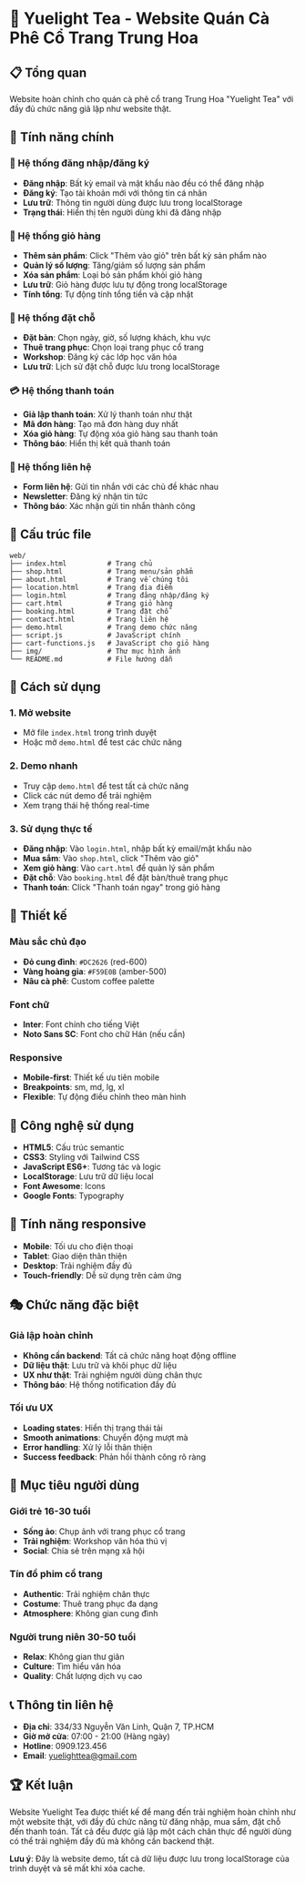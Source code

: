 # 🏮 Yuelight Tea - Website Quán Cà Phê Cổ Trang Trung Hoa

## 📋 Tổng quan
Website hoàn chỉnh cho quán cà phê cổ trang Trung Hoa "Yuelight Tea" với đầy đủ chức năng giả lập như website thật.

## 🎯 Tính năng chính

### 🔐 Hệ thống đăng nhập/đăng ký
- **Đăng nhập**: Bất kỳ email và mật khẩu nào đều có thể đăng nhập
- **Đăng ký**: Tạo tài khoản mới với thông tin cá nhân
- **Lưu trữ**: Thông tin người dùng được lưu trong localStorage
- **Trạng thái**: Hiển thị tên người dùng khi đã đăng nhập

### 🛒 Hệ thống giỏ hàng
- **Thêm sản phẩm**: Click "Thêm vào giỏ" trên bất kỳ sản phẩm nào
- **Quản lý số lượng**: Tăng/giảm số lượng sản phẩm
- **Xóa sản phẩm**: Loại bỏ sản phẩm khỏi giỏ hàng
- **Lưu trữ**: Giỏ hàng được lưu tự động trong localStorage
- **Tính tổng**: Tự động tính tổng tiền và cập nhật

### 📅 Hệ thống đặt chỗ
- **Đặt bàn**: Chọn ngày, giờ, số lượng khách, khu vực
- **Thuê trang phục**: Chọn loại trang phục cổ trang
- **Workshop**: Đăng ký các lớp học văn hóa
- **Lưu trữ**: Lịch sử đặt chỗ được lưu trong localStorage

### 💳 Hệ thống thanh toán
- **Giả lập thanh toán**: Xử lý thanh toán như thật
- **Mã đơn hàng**: Tạo mã đơn hàng duy nhất
- **Xóa giỏ hàng**: Tự động xóa giỏ hàng sau thanh toán
- **Thông báo**: Hiển thị kết quả thanh toán

### 📧 Hệ thống liên hệ
- **Form liên hệ**: Gửi tin nhắn với các chủ đề khác nhau
- **Newsletter**: Đăng ký nhận tin tức
- **Thông báo**: Xác nhận gửi tin nhắn thành công

## 📁 Cấu trúc file

```
web/
├── index.html          # Trang chủ
├── shop.html           # Trang menu/sản phẩm
├── about.html          # Trang về chúng tôi
├── location.html       # Trang địa điểm
├── login.html          # Trang đăng nhập/đăng ký
├── cart.html           # Trang giỏ hàng
├── booking.html        # Trang đặt chỗ
├── contact.html        # Trang liên hệ
├── demo.html           # Trang demo chức năng
├── script.js           # JavaScript chính
├── cart-functions.js   # JavaScript cho giỏ hàng
├── img/                # Thư mục hình ảnh
└── README.md           # File hướng dẫn
```

## 🚀 Cách sử dụng

### 1. Mở website
- Mở file `index.html` trong trình duyệt
- Hoặc mở `demo.html` để test các chức năng

### 2. Demo nhanh
- Truy cập `demo.html` để test tất cả chức năng
- Click các nút demo để trải nghiệm
- Xem trạng thái hệ thống real-time

### 3. Sử dụng thực tế
- **Đăng nhập**: Vào `login.html`, nhập bất kỳ email/mật khẩu nào
- **Mua sắm**: Vào `shop.html`, click "Thêm vào giỏ"
- **Xem giỏ hàng**: Vào `cart.html` để quản lý sản phẩm
- **Đặt chỗ**: Vào `booking.html` để đặt bàn/thuê trang phục
- **Thanh toán**: Click "Thanh toán ngay" trong giỏ hàng

## 🎨 Thiết kế

### Màu sắc chủ đạo
- **Đỏ cung đình**: `#DC2626` (red-600)
- **Vàng hoàng gia**: `#F59E0B` (amber-500)
- **Nâu cà phê**: Custom coffee palette

### Font chữ
- **Inter**: Font chính cho tiếng Việt
- **Noto Sans SC**: Font cho chữ Hán (nếu cần)

### Responsive
- **Mobile-first**: Thiết kế ưu tiên mobile
- **Breakpoints**: sm, md, lg, xl
- **Flexible**: Tự động điều chỉnh theo màn hình

## 🔧 Công nghệ sử dụng

- **HTML5**: Cấu trúc semantic
- **CSS3**: Styling với Tailwind CSS
- **JavaScript ES6+**: Tương tác và logic
- **LocalStorage**: Lưu trữ dữ liệu local
- **Font Awesome**: Icons
- **Google Fonts**: Typography

## 📱 Tính năng responsive

- **Mobile**: Tối ưu cho điện thoại
- **Tablet**: Giao diện thân thiện
- **Desktop**: Trải nghiệm đầy đủ
- **Touch-friendly**: Dễ sử dụng trên cảm ứng

## 🎭 Chức năng đặc biệt

### Giả lập hoàn chỉnh
- **Không cần backend**: Tất cả chức năng hoạt động offline
- **Dữ liệu thật**: Lưu trữ và khôi phục dữ liệu
- **UX như thật**: Trải nghiệm người dùng chân thực
- **Thông báo**: Hệ thống notification đầy đủ

### Tối ưu UX
- **Loading states**: Hiển thị trạng thái tải
- **Smooth animations**: Chuyển động mượt mà
- **Error handling**: Xử lý lỗi thân thiện
- **Success feedback**: Phản hồi thành công rõ ràng

## 🎯 Mục tiêu người dùng

### Giới trẻ 16-30 tuổi
- **Sống ảo**: Chụp ảnh với trang phục cổ trang
- **Trải nghiệm**: Workshop văn hóa thú vị
- **Social**: Chia sẻ trên mạng xã hội

### Tín đồ phim cổ trang
- **Authentic**: Trải nghiệm chân thực
- **Costume**: Thuê trang phục đa dạng
- **Atmosphere**: Không gian cung đình

### Người trung niên 30-50 tuổi
- **Relax**: Không gian thư giãn
- **Culture**: Tìm hiểu văn hóa
- **Quality**: Chất lượng dịch vụ cao

## 📞 Thông tin liên hệ

- **Địa chỉ**: 334/33 Nguyễn Văn Linh, Quận 7, TP.HCM
- **Giờ mở cửa**: 07:00 - 21:00 (Hàng ngày)
- **Hotline**: 0909.123.456
- **Email**: yuelighttea@gmail.com

## 🏆 Kết luận

Website Yuelight Tea được thiết kế để mang đến trải nghiệm hoàn chỉnh như một website thật, với đầy đủ chức năng từ đăng nhập, mua sắm, đặt chỗ đến thanh toán. Tất cả đều được giả lập một cách chân thực để người dùng có thể trải nghiệm đầy đủ mà không cần backend thật.

**Lưu ý**: Đây là website demo, tất cả dữ liệu được lưu trong localStorage của trình duyệt và sẽ mất khi xóa cache.
